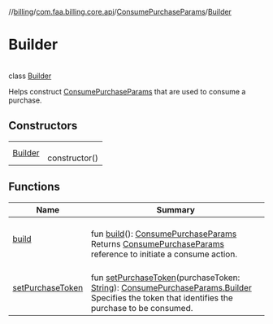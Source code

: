 //[billing](../../../../index.md)/[com.faa.billing.core.api](../../index.md)/[ConsumePurchaseParams](../index.md)/[Builder](index.md)

# Builder

\
class [Builder](index.md)

Helps construct [ConsumePurchaseParams](../index.md) that are used to consume a purchase.

## Constructors

| | |
|---|---|
| [Builder](-builder.md) | <br>constructor() |

## Functions

| Name | Summary |
|---|---|
| [build](build.md) | <br>fun [build](build.md)(): [ConsumePurchaseParams](../index.md)<br>Returns [ConsumePurchaseParams](../index.md) reference to initiate a consume action. |
| [setPurchaseToken](set-purchase-token.md) | <br>fun [setPurchaseToken](set-purchase-token.md)(purchaseToken: [String](https://kotlinlang.org/api/latest/jvm/stdlib/kotlin/-string/index.html)): [ConsumePurchaseParams.Builder](index.md)<br>Specifies the token that identifies the purchase to be consumed. |
